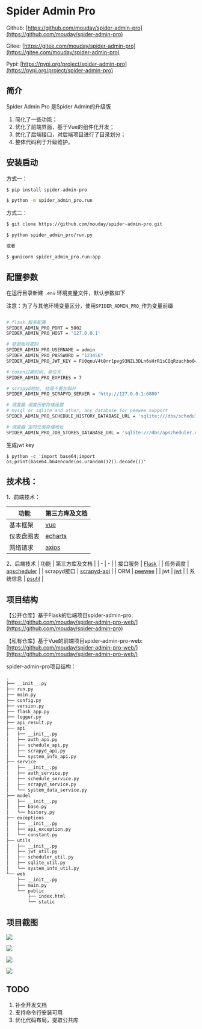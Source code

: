 # Spider Admin Pro

Github: [https://github.com/mouday/spider-admin-pro](https://github.com/mouday/spider-admin-pro)

Gitee: [https://gitee.com/mouday/spider-admin-pro](https://gitee.com/mouday/spider-admin-pro)

Pypi: [https://pypi.org/project/spider-admin-pro](https://pypi.org/project/spider-admin-pro)

## 简介

Spider Admin Pro 是Spider Admin的升级版

1. 简化了一些功能；
2. 优化了前端界面，基于Vue的组件化开发；
3. 优化了后端接口，对后端项目进行了目录划分；
4. 整体代码利于升级维护。

## 安装启动

方式一：
```bash
$ pip install spider-admin-pro

$ python -m spider_admin_pro.run
```

方式二：
```bash
$ git clone https://github.com/mouday/spider-admin-pro.git

$ python spider_admin_pro/run.py

或者

$ gunicorn spider_admin_pro.run:app
``` 

## 配置参数

在运行目录新建 `.env` 环境变量文件，默认参数如下

注意：为了与其他环境变量区分，使用`SPIDER_ADMIN_PRO_`作为变量前缀

```bash

# flask 服务配置
SPIDER_ADMIN_PRO_PORT = 5002
SPIDER_ADMIN_PRO_HOST = '127.0.0.1'

# 登录账号密码
SPIDER_ADMIN_PRO_USERNAME = admin
SPIDER_ADMIN_PRO_PASSWORD = "123456"
SPIDER_ADMIN_PRO_JWT_KEY = FU0qnuV4t8rr1pvg93NZL3DLn6sHrR1sCQqRzachbo0=

# token过期时间，单位天
SPIDER_ADMIN_PRO_EXPIRES = 7

# scrapyd地址, 结尾不要加斜杆
SPIDER_ADMIN_PRO_SCRAPYD_SERVER = 'http://127.0.0.1:6800'

# 调度器 调度历史存储设置
# mysql or sqlite and other, any database for peewee support
SPIDER_ADMIN_PRO_SCHEDULE_HISTORY_DATABASE_URL = 'sqlite:///dbs/schedule_history.db'

# 调度器 定时任务存储地址
SPIDER_ADMIN_PRO_JOB_STORES_DATABASE_URL = 'sqlite:///dbs/apscheduler.db'

```

生成jwt key
```
$ python -c 'import base64;import os;print(base64.b64encode(os.urandom(32)).decode())'
```

## 技术栈：
1、前端技术：

|  功能 | 第三方库及文档  |  
| - | -  | 
| 基本框架 | [vue](https://cn.vuejs.org/)  |
| 仪表盘图表 | [echarts](https://echarts.apache.org/)  |
| 网络请求 | [axios](https://www.npmjs.com/package/axios)  |


2、后端技术
| 功能 | 第三方库及文档 |
| - | -  | 
| 接口服务 | [Flask](https://dormousehole.readthedocs.io/) |
| 任务调度 | [apscheduler](https://apscheduler.readthedocs.io/) |
| scrapyd接口 | [scrapyd-api](https://github.com/mouday/scrapyd-api) |
| ORM | [peewee](http://docs.peewee-orm.com/) |
| jwt | [jwt](https://pyjwt.readthedocs.io/) |
| 系统信息 | [psutil](https://psutil.readthedocs.io/) |

## 项目结构

【公开仓库】基于Flask的后端项目spider-admin-pro: [https://github.com/mouday/spider-admin-pro-web/](https://github.com/mouday/spider-admin-pro)

【私有仓库】基于Vue的前端项目spider-admin-pro-web: [https://github.com/mouday/spider-admin-pro-web/](https://github.com/mouday/spider-admin-pro-web/)


spider-admin-pro项目结构：

```bash
.
├── __init__.py
├── run.py
├── main.py
├── config.py
├── version.py
├── flask_app.py
├── logger.py
├── api_result.py
├── api
│   ├── __init__.py
│   ├── auth_api.py
│   ├── schedule_api.py
│   ├── scrapyd_api.py
│   └── system_info_api.py
├── service
│   ├── __init__.py
│   ├── auth_service.py
│   ├── schedule_service.py
│   ├── scrapyd_service.py
│   └── system_data_service.py
├── model
│   ├── __init__.py
│   ├── base.py
│   └── history.py
├── exceptions
│   ├── __init__.py
│   ├── api_exception.py
│   └── constant.py
├── utils
│   ├── __init__.py
│   ├── jwt_util.py
│   ├── scheduler_util.py
│   ├── sqlite_util.py
│   └── system_info_util.py
└── web
    ├── __init__.py
    ├── main.py
    └── public
        ├── index.html
        └── static
```
## 项目截图

![](doc/img/dashboard.png)

![](doc/img/project.png)

![](doc/img/schedule.png)

![](doc/img/logs.png)



## TODO

1. 补全开发文档
2. 支持命令行安装可用
3. 优化代码布局，提取公共库
